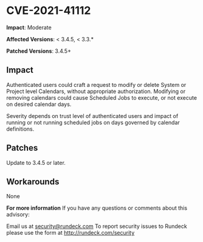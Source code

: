 # CVE-2021-41112

**Impact**: Moderate

**Affected Versions**: < 3.4.5, < 3.3.*

**Patched Versions**: 3.4.5+

## Impact
Authenticated users could craft a request to modify or delete System or Project level Calendars, without appropriate authorization. Modifying or removing calendars could cause Scheduled Jobs to execute, or not execute on desired calendar days.

Severity depends on trust level of authenticated users and impact of running or not running scheduled jobs on days governed by calendar definitions.

## Patches
Update to 3.4.5 or later.

## Workarounds
None

**For more information**
If you have any questions or comments about this advisory:

Email us at security@rundeck.com
To report security issues to Rundeck please use the form at http://rundeck.com/security
